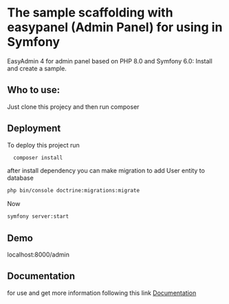 
# The sample scaffolding with easypanel (Admin Panel) for using in Symfony

EasyAdmin 4 for admin panel based on PHP 8.0 and Symfony 6.0: Install and create a sample.


## Who to use:
Just clone this projecy and then run composer

## Deployment

To deploy this project run

```bash
  composer install
```
after install dependency you can make migration to add User entity to database

```bash
php bin/console doctrine:migrations:migrate
```
Now
```bash
symfony server:start
```
## Demo

localhost:8000/admin




## Documentation
for use and get more information following this link
[Documentation](https://scqr.net/en/blog/2022/05/07/easyadmin-4-for-admin-panel-based-on-php-80-and-symfony-60-install-and-create-a-sample/)

